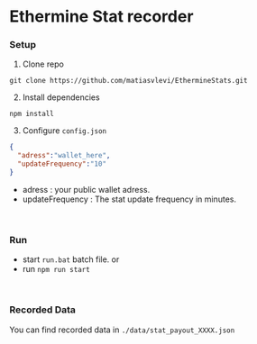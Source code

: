 # Ethermine Stat recorder


### Setup

1. Clone repo
```
git clone https://github.com/matiasvlevi/EthermineStats.git
```
2. Install dependencies
```
npm install
```
3. Configure `config.json`
```json
{
  "adress":"wallet_here",
  "updateFrequency":"10"
}
```
* adress : your public wallet adress.
* updateFrequency : The stat update frequency in minutes.

<br/>

### Run 
* start `run.bat` batch file.
or 
* run `npm run start`

<br/>

### Recorded Data

You can find recorded data in `./data/stat_payout_XXXX.json`
